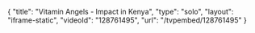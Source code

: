 {
    "title": "Vitamin Angels - Impact in Kenya",
    "type": "solo",
    "layout": "iframe-static",
    "videoId": "128761495",
    "url": "\/tvpembed\/128761495"
}